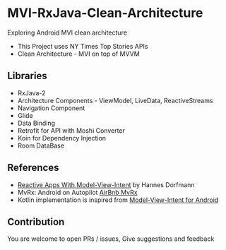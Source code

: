 # MVI-RxJava-Clean-Architecture
Exploring Android MVI clean architecture

- This Project uses NY Times Top Stories APIs
- Clean Architecture - MVI on top of MVVM


## Libraries
- RxJava-2
- Architecture Components - ViewModel, LiveData, ReactiveStreams
- Navigation Component
- Glide
- Data Binding
- Retrofit for API with Moshi Converter
- Koin for Dependency Injection
- Room DataBase

## References
- [Reactive Apps With Model-View-Intent](http://hannesdorfmann.com/android/mosby3-mvi-1) by Hannes Dorfmann
- MvRx: Android on Autopilot [AirBnb MvRx](https://github.com/airbnb/MvRx)  
- Kotlin implementation is inspired from [Model-View-Intent for Android](https://www.youtube.com/watch?v=64rQ9GKphTg) 

## Contribution
You are welcome to open PRs / issues, Give suggestions and feedback
